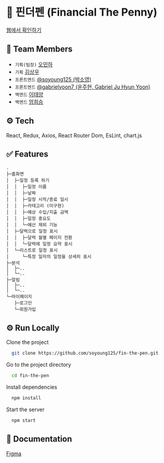 # 💸 핀더펜 (Financial The Penny)

[웹에서 확인하기](https://soyoung125.github.io/fin-the-pen/)

## 👤 Team Members
- `기획(팀장)` [오민하]()
- `기획` [김상우]()
- `프론트엔드` [@soyoung125 (박소영)](https://github.com/soyoung125)
- `프론트엔드` [@gabrielyoon7 (윤주현, Gabriel Ju Hyun Yoon)](https://github.com/gabrielyoon7)
- `백엔드` [이태양]()
- `백엔드` [엄희승]()


## ⚙️ Tech
React, Redux, Axios, React Router Dom, EsLint, chart.js

## ✅ Features
    .
    ├─홈화면
    │  ├─일정 등록 하기
    │  │  ├─일정 이름
    │  │  ├─날짜
    │  │  ├─일정 시작/종료 일시
    │  │  ├─카테고리 (미구현)
    │  │  ├─예상 수입/지출 금액
    │  │  ├─일정 중요도
    │  │  └─예산 제외 기능
    │  ├─달력으로 일정 표시
    │  │  ├─달력 월별 페이지 전환
    │  │  └─달력에 일정 요약 표시
    │  └─리스트로 일정 표시
    │     └─특정 일자의 일정을 상세히 표시
    ├─분석
    │  ├─..
    │  └─..
    ├─알림
    │  ├─..
    │  └─..
    └─마이페이지
       ├─로그인
       └─회원가입


## ⚙️ Run Locally

Clone the project

```bash
  git clone https://github.com/soyoung125/fin-the-pen.git
```

Go to the project directory

```bash
  cd fin-the-pen
```

Install dependencies

```bash
  npm install
```

Start the server

```bash
  npm start
```


## 📜 Documentation

[Figma](https://www.figma.com/file/jvJSoUfl0I4SKo59OB6Sua/%ED%95%80%EB%8D%94%ED%8E%9C?node-id=0%3A1&t=XbgFd2dax5HIYz3J-0
)
